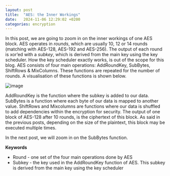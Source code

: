 ```yaml
---
layout: post
title:  "AES: the Inner Workings"
date:   2024-11-06 12:29:02 +0200
categories: encryption  
---
```


In this post, we are going to zoom in on the inner workings of one AES block. AES operates in <i>rounds</i>, which are usually 10, 12 or 14 rounds (matching with AES-128, AES-192 and AES-256). The output of each round is xor’ed with a <i>subkey</i>, which is derived from the main key using the key scheduler. How the key scheduler exactly works, is out of the scope for this blog.
AES consists of four main operations: AddRoundKey, SubBytes, ShiftRows & MixColumns. These functions are repeated for the number of rounds. A visualisation of these functions is shown below.

![image](https://bruteforcemisa.github.io/hackermouses-guide-through-cyberspace/assets/images/AESinners.png) 

AddRoundKey is the function where the subkey is added to our data. SubBytes is a function where each byte of our data is mapped to another value. ShiftRows and Mixcolumns are functions where our data is shuffled to add dependencies within the encryption for security. The output of one block of AES-128 after 10 rounds, is the ciphertext of this block. As said in the previous posts, depending on the size of the plaintext, this block may be executed multiple times.

In the next post, we will zoom in on the SubBytes function.


<b>Keywords</b>
<ul>
<li>Round - one set of the four main operations done by AES </li>
<li>Subkey - the key used in the AddRoundKey function of AES. This subkey is derived from the main key using the key scheduler  </li>
</ul>